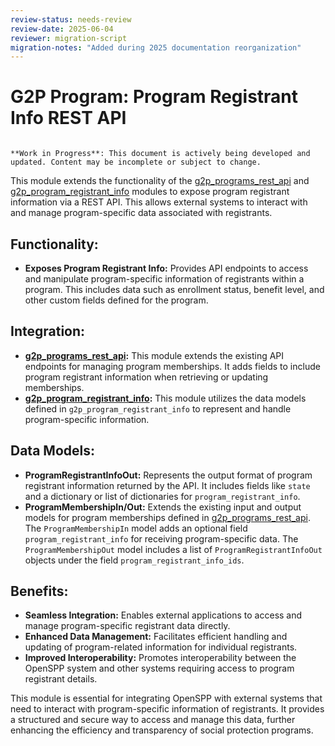 ```yaml
---
review-status: needs-review
review-date: 2025-06-04
reviewer: migration-script
migration-notes: "Added during 2025 documentation reorganization"
---
```


# G2P Program: Program Registrant Info REST API 

```{warning}

**Work in Progress**: This document is actively being developed and updated. Content may be incomplete or subject to change.
```

This module extends the functionality of the [g2p_programs_rest_api](g2p_programs_rest_api) and [g2p_program_registrant_info](g2p_program_registrant_info) modules to expose program registrant information via a REST API. This allows external systems to interact with and manage program-specific data associated with registrants.

## Functionality:

- **Exposes Program Registrant Info:** Provides API endpoints to access and manipulate program-specific information of registrants within a program. This includes data such as enrollment status, benefit level, and other custom fields defined for the program.

## Integration:

- **[g2p_programs_rest_api](g2p_programs_rest_api):** This module extends the existing API endpoints for managing program memberships. It adds fields to include program registrant information when retrieving or updating memberships.
- **[g2p_program_registrant_info](g2p_program_registrant_info):** This module utilizes the data models defined in `g2p_program_registrant_info` to represent and handle program-specific information.

## Data Models:

- **ProgramRegistrantInfoOut:**  Represents the output format of program registrant information returned by the API. It includes fields like `state` and a dictionary or list of dictionaries for `program_registrant_info`. 
- **ProgramMembershipIn/Out:** Extends the existing input and output models for program memberships defined in [g2p_programs_rest_api](g2p_programs_rest_api). The `ProgramMembershipIn` model adds an optional field `program_registrant_info` for receiving program-specific data. The `ProgramMembershipOut` model includes a list of `ProgramRegistrantInfoOut` objects under the field `program_registrant_info_ids`.

## Benefits:

- **Seamless Integration:** Enables external applications to access and manage program-specific registrant data directly.
- **Enhanced Data Management:** Facilitates efficient handling and updating of program-related information for individual registrants.
- **Improved Interoperability:** Promotes interoperability between the OpenSPP system and other systems requiring access to program registrant details.

This module is essential for integrating OpenSPP with external systems that need to interact with program-specific information of registrants. It provides a structured and secure way to access and manage this data, further enhancing the efficiency and transparency of social protection programs. 
